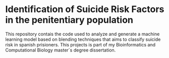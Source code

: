 # Identification of Suicide Risk Factors in the penitentiary population 
This repository contais the code used to analyze and generate a machine learning model based on blending techniques that aims to classify suicide risk in spanish prisioners. This projects is part of my Bioinformatics and Computational Biology master´s degree dissertation. 

